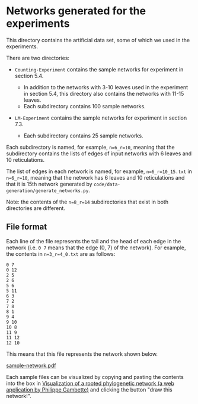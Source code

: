 # Networks generated for the experiments

This directory contains the artificial data set, some of which we used in the experiments. 

There are two directories:

- `Counting-Experiment` contains the sample networks for experiment in section 5.4. 
    - In addition to the networks with 3-10 leaves used in the experiment in section 5.4, this directory also contains the networks with 11-15 leaves.
    - Each subdirectory contains 100 sample networks.

- `LM-Experiment` contains the sample networks for experiment in section 7.3. 
    - Each subdirectory contains 25 sample networks.

Each subdirectory is named, for example, `n=6_r=10`, meaning that the subdirectory contains the lists of edges of input networks with 6 leaves and 10 reticulations.

The list of edges in each network is named, for example, `n=6_r=10_15.txt` in `n=6_r=10`, meaning that the network has 6 leaves and 10 reticulations and that it is 15th network generated by `code/data-generation/generate_networks.py`.

Note: the contents of the `n=8_r=14` subdirectories that exist in both directories are different.


## File format 
Each line of the file represents the tail and the head of each edge in the network (i.e. `0 7` means that the edge (0, 7) of the network). For example, the contents in `n=3_r=4_0.txt` are as follows:
```
0 7
0 12
2 5
2 6
5 6
5 11
6 3
7 2
7 8
8 1
9 4
9 10
10 8
11 9
11 12
12 10
```
This means that this file represents the network shown below.

[sample-network.pdf](sample-network.pdf)

Each sample files can be visualized by copying and pasting the contents into the box in [Visualization of a rooted phylogenetic network (a web application by Philippe Gambette)](https://phylnet.univ-mlv.fr/recophync/networkDraw.php) and clicking the button "draw this network!".
